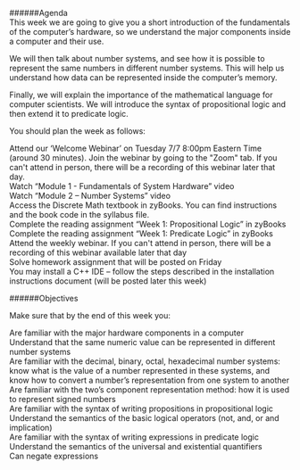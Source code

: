 ######Agenda <br />
This week we are going to give you a short introduction of the fundamentals of the computer’s hardware, so we understand the major components inside a computer and their use. <br />

We will then talk about number systems, and see how it is possible to represent the same numbers in different number systems. This will help us understand how data can be represented inside the computer’s memory. <br />

Finally, we will explain the importance of the mathematical language for computer scientists. We will introduce the syntax of propositional logic and then extend it to predicate logic. <br />
 

You should plan the week as follows: <br />

Attend our ‘Welcome Webinar’ on Tuesday 7/7 8:00pm Eastern Time (around 30 minutes). Join the webinar by going to the "Zoom" tab. If you can't attend in person, there will be a recording of this webinar later that day. <br />
Watch “Module 1 - Fundamentals of System Hardware” video <br />
Watch “Module 2 – Number Systems” video <br />
Access the Discrete Math textbook in zyBooks. You can find instructions and the book code in the syllabus file. <br />
Complete the reading assignment “Week 1: Propositional Logic” in zyBooks <br />
Complete the reading assignment “Week 1: Predicate Logic” in zyBooks <br />
Attend the weekly webinar. If you can't attend in person, there will be a recording of this webinar available later that day <br />
Solve homework assignment that will be posted on Friday <br />
You may install a C++ IDE – follow the steps described in the installation instructions document (will be posted later this week) <br />
 
######Objectives <br />

Make sure that by the end of this week you: <br />

Are familiar with the major hardware components in a computer <br />
Understand that the same numeric value can be represented in different number systems <br />
Are familiar with the decimal, binary, octal, hexadecimal number systems: know what is the value of a number represented in these  systems, and know how to convert a number’s representation from one system to another <br />
Are familiar with the two’s component representation method: how it is used to represent signed numbers <br />
Are familiar with the syntax of writing propositions in propositional logic <br />
Understand the semantics of the basic logical operators (not, and, or and implication) <br />
Are familiar with the syntax of writing expressions in predicate logic <br />
Understand the semantics of the universal and existential quantifiers <br />
Can negate expressions <br />
